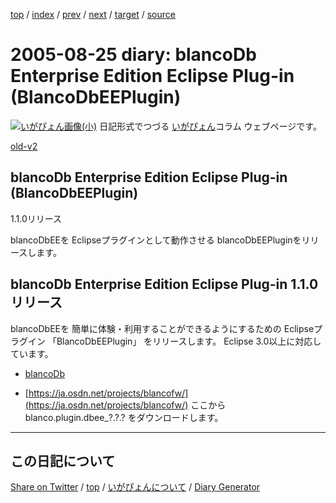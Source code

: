 [top](../index.html) 
 / [index](index.html) 
 / [prev](ig050824.html) 
 / [next](ig050830.html) 
 / [target](https://igapyon.github.io/diary/2005/ig050825.html) 
 / [source](https://github.com/igapyon/diary/blob/gh-pages/2005/ig050825.html.src.md) 

2005-08-25 diary: blancoDb Enterprise Edition Eclipse Plug-in (BlancoDbEEPlugin)
=====================================================================================================
[![いがぴょん画像(小)](https://igapyon.github.io/diary/images/iga200306s.jpg "いがぴょん")](https://igapyon.github.io/diary/memo/memoigapyon.html) 日記形式でつづる [いがぴょん](https://igapyon.github.io/diary/memo/memoigapyon.html)コラム ウェブページです。

[old-v2](ig050825-orig.html)

## blancoDb Enterprise Edition Eclipse Plug-in (BlancoDbEEPlugin)
1.1.0リリース

blancoDbEEを Eclipseプラグインとして動作させる blancoDbEEPluginをリリースします。


## blancoDb Enterprise Edition Eclipse Plug-in 1.1.0リリース

blancoDbEEを 簡単に体験・利用することができるようにするための Eclipseプラグイン 「BlancoDbEEPlugin」 をリリースします。
Eclipse 3.0以上に対応しています。

* [blancoDb](http://www.igapyon.jp/blanco/blancodb.html)
  
* [https://ja.osdn.net/projects/blancofw/](https://ja.osdn.net/projects/blancofw/)
  ここから blanco.plugin.dbee_?.?.? をダウンロードします。


----------------------------------------------------------------------------------------------------

## この日記について

[Share on Twitter](https://twitter.com/intent/tweet?hashtags=igapyon%2Cdiary%2C%E3%81%84%E3%81%8C%E3%81%B4%E3%82%87%E3%82%93&text=blancoDb+Enterprise+Edition+Eclipse+Plug-in+%28BlancoDbEEPlugin%29&url=https%3A%2F%2Figapyon.github.io%2Fdiary%2F2005%2Fig050825.html) / [top](../index.html) / [いがぴょんについて](https://igapyon.github.io/diary/memo/memoigapyon.html) / [Diary Generator](https://github.com/igapyon/igapyonv3)
